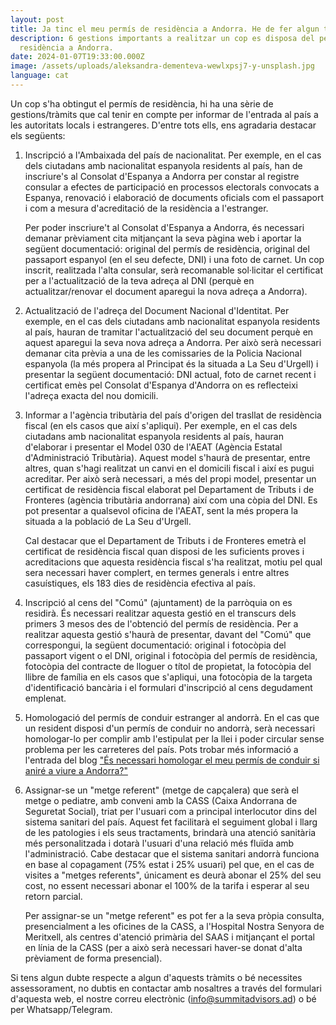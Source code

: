 ```yaml
---
layout: post
title: Ja tinc el meu permís de residència a Andorra. He de fer algun tràmit més?
description: 6 gestions importants a realitzar un cop es disposa del permís de
  residència a Andorra.
date: 2024-01-07T19:33:00.000Z
image: /assets/uploads/aleksandra-dementeva-wewlxpsj7-y-unsplash.jpg
language: cat
---
```

Un cop s'ha obtingut el permís de residència, hi ha una sèrie de gestions/tràmits que cal tenir en compte per informar de l'entrada al país a les autoritats locals i estrangeres. D'entre tots ells, ens agradaria destacar els següents:

1. Inscripció a l'Ambaixada del país de nacionalitat. Per exemple, en el cas dels ciutadans amb nacionalitat espanyola residents al país, han de inscriure's al Consolat d'Espanya a Andorra per constar al registre consular a efectes de participació en processos electorals convocats a Espanya, renovació i elaboració de documents oficials com el passaport i com a mesura d'acreditació de la residència a l'estranger.

   Per poder inscriure't al Consolat d'Espanya a Andorra, és necessari demanar prèviament cita mitjançant la seva pàgina web i aportar la següent documentació: original del permís de residència, original del passaport espanyol (en el seu defecte, DNI) i una foto de carnet. Un cop inscrit, realitzada l'alta consular, serà recomanable sol·licitar el certificat per a l'actualització de la teva adreça al DNI (perquè en actualitzar/renovar el document aparegui la nova adreça a Andorra).
2. Actualització de l'adreça del Document Nacional d'Identitat. Per exemple, en el cas dels ciutadans amb nacionalitat espanyola residents al país, hauran de tramitar l'actualització del seu document perquè en aquest aparegui la seva nova adreça a Andorra. Per això serà necessari demanar cita prèvia a una de les comissaries de la Policia Nacional espanyola (la més propera al Principat és la situada a La Seu d'Urgell) i presentar la següent documentació: DNI actual, foto de carnet recent i certificat emès pel Consolat d'Espanya d'Andorra on es reflecteixi l'adreça exacta del nou domicili.
3. Informar a l'agència tributària del país d'origen del trasllat de residència fiscal (en els casos que així s'apliqui). Per exemple, en el cas dels ciutadans amb nacionalitat espanyola residents al país, hauran d'elaborar i presentar el Model 030 de l'AEAT (Agència Estatal d'Administració Tributària). Aquest model s'haurà de presentar, entre altres, quan s'hagi realitzat un canvi en el domicili fiscal i així es pugui acreditar. Per això serà necessari, a més del propi model, presentar un certificat de residència fiscal elaborat pel Departament de Tributs i de Fronteres (agència tributària andorrana) així com una còpia del DNI. Es pot presentar a qualsevol oficina de l'AEAT, sent la més propera la situada a la població de La Seu d'Urgell.

   Cal destacar que el Departament de Tributs i de Fronteres emetrà el certificat de residència fiscal quan disposi de les suficients proves i acreditacions que aquesta residència fiscal s'ha realitzat, motiu pel qual sera necessari haver complert, en termes generals i entre altres casuístiques, els 183 dies de residència efectiva al país.
4. Inscripció al cens del "Comú" (ajuntament) de la parròquia on es residirà. És necessari realitzar aquesta gestió en el transcurs dels primers 3 mesos des de l'obtenció del permís de residència. Per a realitzar aquesta gestió s'haurà de presentar, davant del "Comú" que correspongui, la següent documentació: original i fotocòpia del passaport vigent o el DNI, original i fotocòpia del permís de residència, fotocòpia del contracte de lloguer o títol de propietat, la fotocòpia del llibre de família en els casos que s'apliqui, una fotocòpia de la targeta d'identificació bancària i el formulari d'inscripció al cens degudament emplenat.
5. Homologació del permís de conduir estranger al andorrà. En el cas que un resident disposi d'un permís de conduir no andorrà, serà necessari homologar-lo per complir amb l'estipulat per la llei i poder circular sense problema per les carreteres del país. Pots trobar més informació a l'entrada del blog ["És necessari homologar el meu permís de conduir si aniré a viure a Andorra?"](https://summitadvisors.ad/cat/blog/2023-12-23-%C3%A9s-necessari-homologar-el-meu-perm%C3%ADs-de-conduir-si-anir%C3%A9-a-viure-a-andorra)
6. Assignar-se un "metge referent" (metge de capçalera) que serà el metge o pediatre, amb conveni amb la CASS (Caixa Andorrana de Seguretat Social), triat per l'usuari com a principal interlocutor dins del sistema sanitari del país. Aquest fet facilitarà el seguiment global i llarg de les patologies i els seus tractaments, brindarà una atenció sanitària més personalitzada i dotarà l'usuari d'una relació més fluïda amb l'administració. Cabe destacar que el sistema sanitari andorrà funciona en base al copagament (75% estat i 25% usuari) pel que, en el cas de visites a "metges referents", únicament es deurà abonar el 25% del seu cost, no essent necessari abonar el 100% de la tarifa i esperar al seu retorn parcial.

   Per assignar-se un "metge referent" es pot fer a la seva pròpia consulta, presencialment a les oficines de la CASS, a l'Hospital Nostra Senyora de Meritxell, als centres d'atenció primària del SAAS i mitjançant el portal en línia de la CASS (per a això serà necessari haver-se donat d'alta prèviament de forma presencial).

Si tens algun dubte respecte a algun d'aquests tràmits o bé necessites assessorament, no dubtis en contactar amb nosaltres a través del formulari d'aquesta web, el nostre correu electrònic (info@summitadvisors.ad) o bé per Whatsapp/Telegram.
